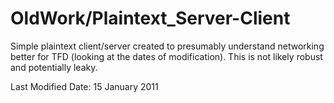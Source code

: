 OldWork/Plaintext_Server-Client
===============================

Simple plaintext client/server created to presumably understand networking better for TFD (looking at the dates of modification).
This is not likely robust and potentially leaky.

Last Modified Date: 15 January 2011
